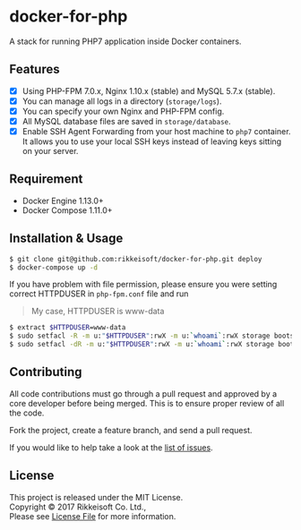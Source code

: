 # docker-for-php

A stack for running PHP7 application inside Docker containers.

## Features
- [x] Using PHP-FPM 7.0.x, Nginx 1.10.x (stable) and MySQL 5.7.x (stable).
- [x] You can manage all logs in a directory (`storage/logs`).
- [x] You can specify your own Nginx and PHP-FPM config.
- [x] All MySQL database files are saved in `storage/database`.
- [x] Enable SSH Agent Forwarding from your host machine to `php7` container. It allows you to use your local SSH keys instead of leaving keys sitting on your server.

## Requirement
- Docker Engine 1.13.0+
- Docker Compose 1.11.0+

## Installation & Usage

```bash
$ git clone git@github.com:rikkeisoft/docker-for-php.git deploy
$ docker-compose up -d
```

If you have problem with file permission, please ensure you were setting correct HTTPDUSER in `php-fpm.conf` file and run
> My case, HTTPDUSER is www-data

```bash
$ extract $HTTPDUSER=www-data
$ sudo setfacl -R -m u:"$HTTPDUSER":rwX -m u:`whoami`:rwX storage bootstrap/cache
$ sudo setfacl -dR -m u:"$HTTPDUSER":rwX -m u:`whoami`:rwX storage bootstrap/cache
```

## Contributing
All code contributions must go through a pull request and approved by
a core developer before being merged. This is to ensure proper review of all the code.

Fork the project, create a feature branch, and send a pull request.

If you would like to help take a look at the [list of issues](issues).

## License
This project is released under the MIT License.   
Copyright © 2017 Rikkeisoft Co. Ltd.,   
Please see [License File](LICENSE.md) for more information.
